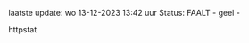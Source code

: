 laatste update: 
wo 13-12-2023 13:42   uur 
Status: FAALT - geel - 
<div class="service Y">httpstat</div>
